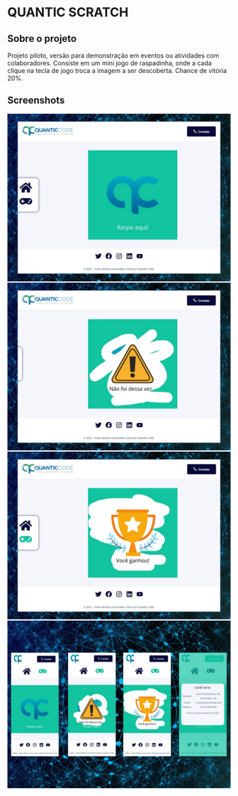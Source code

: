 # QUANTIC SCRATCH

## Sobre o projeto

Projeto piloto, versão para demonstração em eventos ou atividades com colaboradores. Consiste em um mini jogo de raspadinha, onde a cada clique na tecla de jogo troca a imagem a ser descoberta. Chance de vitória 20%.

## Screenshots

![](https://github.com/uliwill/assets/blob/main/quantic-scratch-ipad001.png)
![](https://github.com/uliwill/assets/blob/main/quantic-scratch-ipad002.png)
![](https://github.com/uliwill/assets/blob/main/quantic-scratch-ipad003.png)
![](https://github.com/uliwill/assets/blob/main/quantic-scratch-iphone001.png)
